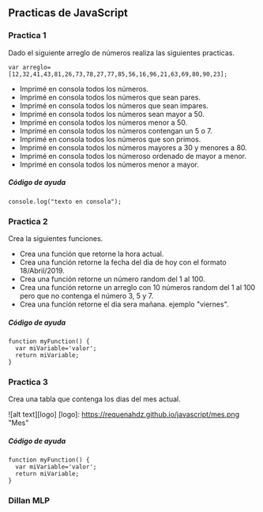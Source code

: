 ## Practicas de JavaScript

### Practica 1
Dado el siguiente arreglo de números realiza las siguientes practicas.
```
var arreglo=[12,32,41,43,81,26,73,78,27,77,85,56,16,96,21,63,69,80,90,23];
```

* Imprimé en consola todos los números.
* Imprimé en consola todos los números que sean pares.
* Imprimé en consola todos los números que sean impares.
* Imprimé en consola todos los números sean mayor a 50.
* Imprimé en consola todos los números menor a 50.
* Imprimé en consola todos los números contengan un 5 o 7.
* Imprimé en consola todos los números que son primos.
* Imprimé en consola todos los números mayores a 30 y menores a 80.
* Imprimé en consola todos los númeroso ordenado de mayor a menor.
* Imprimé en consola todos los números menor a mayor.

##### Código de ayuda
```
console.log("texto en consola");
```

### Practica 2
Crea la siguientes funciones.
* Crea una función que retorne la hora actual.
* Crea una función retorne la fecha del dia de hoy con el formato 18/Abril/2019.
* Crea una función retorne un número random del 1 al 100.
* Crea una función retorne un arreglo con 10 números random del 1 al 100 pero que no contenga el número 3, 5 y 7.
* Crea una función retorne el dia sera mañana. ejemplo "viernes".

##### Código de ayuda
```
function myFunction() {
  var miVariable='valor';
  return miVariable;
}
```

### Practica 3
Crea una tabla que contenga los dias del mes actual.

![alt text][logo]
[logo]: https://requenahdz.github.io/javascript/mes.png "Mes"
##### Código de ayuda
```
function myFunction() {
  var miVariable='valor';
  return miVariable;
}
```


### Dillan MLP
